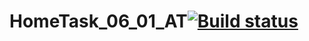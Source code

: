 # HomeTask_06_01_AT[![Build status](https://ci.appveyor.com/api/projects/status/qctnitb495bdc5dq/branch/master?svg=true)](https://ci.appveyor.com/project/AlexandrSyaylev/hometask-06-01-at/branch/master)
